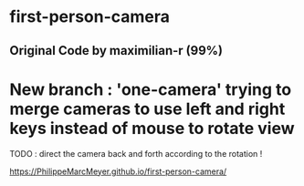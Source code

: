 # first-person-camera

## Original Code by maximilian-r  (99%)
# New branch : 'one-camera' trying to merge cameras to use left and right keys instead of mouse to rotate view

TODO : direct the camera back and forth according to the rotation !

https://PhilippeMarcMeyer.github.io/first-person-camera/

